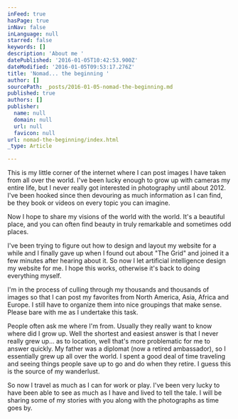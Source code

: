 ```yaml
---
inFeed: true
hasPage: true
inNav: false
inLanguage: null
starred: false
keywords: []
description: 'About me '
datePublished: '2016-01-05T10:42:53.900Z'
dateModified: '2016-01-05T09:53:17.276Z'
title: 'Nomad... the beginning '
author: []
sourcePath: _posts/2016-01-05-nomad-the-beginning.md
published: true
authors: []
publisher:
  name: null
  domain: null
  url: null
  favicon: null
url: nomad-the-beginning/index.html
_type: Article

---
```

This is my little corner of the internet where I can post images I have taken from all over the world. I've been lucky enough to grow up with cameras my entire life, but I never really got interested in photography until about 2012\. I've been hooked since then devouring as much information as I can find, be they book or videos on every topic you can imagine.

Now I hope to share my visions of the world with the world. It's a beautiful place, and you can often find beauty in truly remarkable and sometimes odd places.

I've been trying to figure out how to design and layout my website for a while and I finally gave up when I found out about "The Grid" and joined it a few minutes after hearing about it. So now I let artificial intelligence design my website for me. I hope this works, otherwise it's back to doing everything myself.

I'm in the process of culling through my thousands and thousands of images so that I can post my favorites from North America, Asia, Africa and Europe. I still have to organize them into nice groupings that make sense. Please bare with me as I undertake this task.

People often ask me where I'm from. Usually they really want to know where did I grow up. Well the shortest and easiest answer is that I never really grew up... as to location, well that's more problematic for me to answer quickly. My father was a diplomat (now a retired ambassador), so I essentially grew up all over the world. I spent a good deal of time traveling and seeing things people save up to go and do when they retire. I guess this is the source of my wanderlust. 

So now I travel as much as I can for work or play. I've been very lucky to have been able to see as much as I have and lived to tell the tale. I will be sharing some of my stories with you along with the photographs as time goes by.